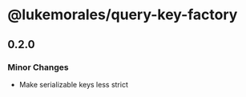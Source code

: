 # @lukemorales/query-key-factory

## 0.2.0

### Minor Changes

- Make serializable keys less strict
